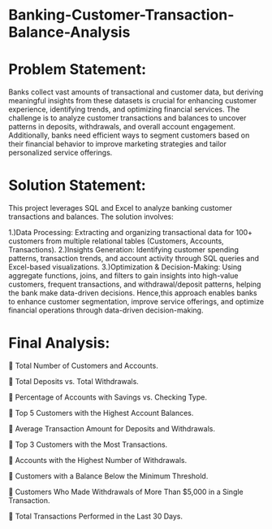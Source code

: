 # Banking-Customer-Transaction-Balance-Analysis

# Problem Statement:
Banks collect vast amounts of transactional and customer data, but deriving meaningful insights from these datasets is crucial for enhancing customer experience, identifying trends, and optimizing financial services. The challenge is to analyze customer transactions and balances to uncover patterns in deposits, withdrawals, and overall account engagement. Additionally, banks need efficient ways to segment customers based on their financial behavior to improve marketing strategies and tailor personalized service offerings.


# Solution Statement:
This project leverages SQL and Excel to analyze banking customer transactions and balances. The solution involves:

1.)Data Processing: Extracting and organizing transactional data for 100+ customers from multiple relational tables (Customers, Accounts, Transactions).
2.)Insights Generation: Identifying customer spending patterns, transaction trends, and account activity through SQL queries and Excel-based visualizations.
3.)Optimization & Decision-Making: Using aggregate functions, joins, and filters to gain insights into high-value customers, frequent transactions, and withdrawal/deposit patterns, helping the bank make data-driven decisions.
Hence,this approach enables banks to enhance customer segmentation, improve service offerings, and optimize financial operations through data-driven decision-making.

# Final Analysis:
🔹 Total Number of Customers and Accounts.

🔹 Total Deposits vs. Total Withdrawals.

🔹 Percentage of Accounts with Savings vs. Checking Type.

🔹 Top 5 Customers with the Highest Account Balances.

🔹 Average Transaction Amount for Deposits and Withdrawals.

🔹 Top 3 Customers with the Most Transactions.

🔹 Accounts with the Highest Number of Withdrawals.

🔹 Customers with a Balance Below the Minimum Threshold.

🔹 Customers Who Made Withdrawals of More Than $5,000 in a Single Transaction.

🔹 Total Transactions Performed in the Last 30 Days.
